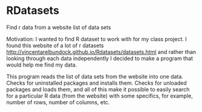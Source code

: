 # RDatasets
Find r data from a website list of data sets 

Motivation: I wanted to find R dataset to work with for my class project. I found this website of a lot of r datasets http://vincentarelbundock.github.io/Rdatasets/datasets.html and rather than looking through each data independently I decided to make a program that would help me find my data.

This program reads the list of data sets from the website into one data. Checks for uninstalled packages and installs them. Checks for unloaded packages and loads them, and all of this make it possible to easily search for a particular R data (from the website) with some specifics, for example, number of rows, number of columns, etc.
